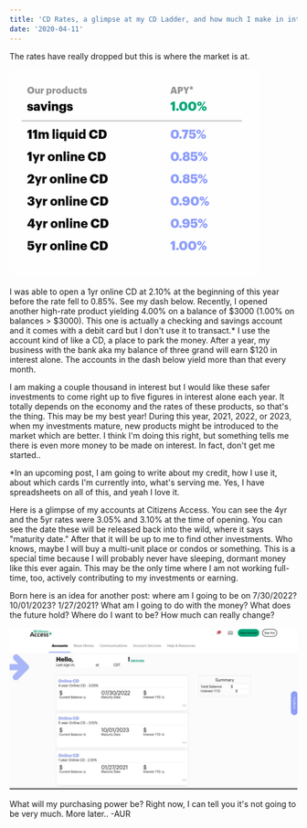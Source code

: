 ```yaml
---
title: 'CD Rates, a glimpse at my CD Ladder, and how much I make in interest'
date: '2020-04-11'
---
```


The rates have really dropped but this is where the market is at. 

![photo](post3photo1.png)

I was able to open a 1yr online CD at 2.10% at the beginning of this year before the rate fell to 0.85%. See my dash below. Recently, I opened another high-rate product yielding 4.00% on a balance of $3000 (1.00% on balances > $3000). This one is actually a checking and savings account and it comes with a debit card but I don't use it to transact.* I use the account kind of like a CD, a place to park the money. After a year, my business with the bank aka my balance of three grand will earn $120 in interest alone. The accounts in the dash below yield more than that every month. 

I am making a couple thousand in interest but I would like these safer investments to come right up to five figures in interest alone each year. It totally depends on the economy and the rates of these products, so that's the thing. This may be my best year! During this year, 2021, 2022, or 2023, when my investments mature, new products might be introduced to the market which are better. I think I'm doing this right, but something tells me there is even more money to be made on interest. In fact, don't get me started..

*In an upcoming post, I am going to write about my credit, how I use it, about which cards I'm currently into, what's serving me. Yes, I have spreadsheets on all of this, and yeah I love it.

Here is a glimpse of my accounts at Citizens Access. You can see the 4yr and the 5yr rates were 3.05% and 3.10% at the time of opening. You can see the date these will be released back into the wild, where it says "maturity date." After that it will be up to me to find other investments. Who knows, maybe I will buy a multi-unit place or condos or something. This is a special time because I will probably never have sleeping, dormant money like this ever again. This may be the only time where I am not working full-time, too, actively contributing to my investments or earning.

Born here is an idea for another post: where am I going to be on 7/30/2022? 10/01/2023? 1/27/2021? What am I going to do with the money? What does the future hold? Where do I want to be? How much can really change?

![photo](post3photo2.png)

 What will my purchasing power be? Right now, I can tell you it's not going to be very much. More later.. -AUR

